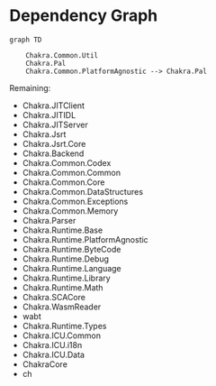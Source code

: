 # Dependency Graph

```mermaid
graph TD
    
    Chakra.Common.Util
    Chakra.Pal
    Chakra.Common.PlatformAgnostic --> Chakra.Pal
```

Remaining:
- Chakra.JITClient
- Chakra.JITIDL
- Chakra.JITServer
- Chakra.Jsrt
- Chakra.Jsrt.Core
- Chakra.Backend
- Chakra.Common.Codex
- Chakra.Common.Common
- Chakra.Common.Core
- Chakra.Common.DataStructures
- Chakra.Common.Exceptions
- Chakra.Common.Memory
- Chakra.Parser
- Chakra.Runtime.Base
- Chakra.Runtime.PlatformAgnostic
- Chakra.Runtime.ByteCode
- Chakra.Runtime.Debug
- Chakra.Runtime.Language
- Chakra.Runtime.Library
- Chakra.Runtime.Math
- Chakra.SCACore
- Chakra.WasmReader
- wabt
- Chakra.Runtime.Types
- Chakra.ICU.Common
- Chakra.ICU.i18n
- Chakra.ICU.Data
- ChakraCore
- ch
